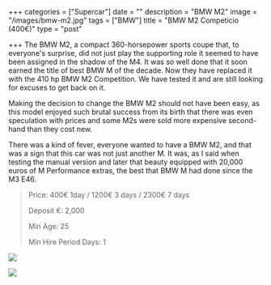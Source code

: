 +++
categories = ["Supercar"]
date = ""
description = "BMW M2"
image = "/images/bmw-m2.jpg"
tags = ["BMW"]
title = "BMW M2 Competicio (400€)"
type = "post"

+++
The BMW M2, a compact 360-horsepower sports coupe that, to everyone's surprise, did not just play the supporting role it seemed to have been assigned in the shadow of the M4. It was so well done that it soon earned the title of best BMW M of the decade. Now they have replaced it with the 410 hp BMW M2 Competition. We have tested it and are still looking for excuses to get back on it.

Making the decision to change the BMW M2 should not have been easy, as this model enjoyed such brutal success from its birth that there was even speculation with prices and some M2s were sold more expensive second-hand than they cost new.

There was a kind of fever, everyone wanted to have a BMW M2, and that was a sign that this car was not just another M. It was, as I said when testing the manual version and later that beauty equipped with 20,000 euros of M Performance extras, the best that BMW M had done since the M3 E46.

> Price: 400€ 1day / 1200€ 3 days / 2300€ 7 days
>
> Deposit €: 2,000
>
> Min Age: 25
>
> Min Hire Period Days: 1

![](/images/bmw-m2-competition-amarillo.jpg)

[![](/images/boton.png)](https://supercarmarbella.com/contact/ "Book")